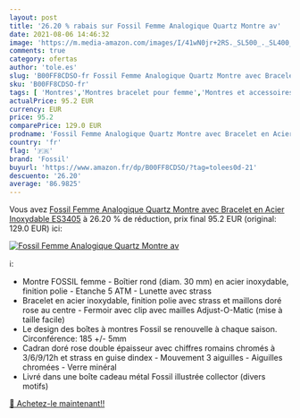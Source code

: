 ```yaml
---
layout: post
title: '26.20 % rabais sur Fossil Femme Analogique Quartz Montre av'
date: 2021-08-06 14:46:32
image: 'https://m.media-amazon.com/images/I/41wN0jr+2RS._SL500_._SL400_.jpg'
comments: true
category: ofertas
author: 'tole.es'
slug: 'B00FF8CDSO-fr Fossil Femme Analogique Quartz Montre avec Bracelet en...'
sku: 'B00FF8CDSO-fr'
tags: [ 'Montres','Montres bracelet pour femme','Montres et accessoires','Montres femme','fossil', ]
actualPrice: 95.2 EUR
currency: EUR
price: 95.2
comparePrice: 129.0 EUR
prodname: 'Fossil Femme Analogique Quartz Montre avec Bracelet en Acier Inoxydable ES3405'
country: 'fr'
flag: '🇫🇷'
brand: 'Fossil'
buyurl: 'https://www.amazon.fr/dp/B00FF8CDSO/?tag=tolees0d-21'
descuento: '26.20'
average: '86.9825'
---
```


Vous avez [Fossil Femme Analogique Quartz Montre avec Bracelet en Acier Inoxydable ES3405](https://www.amazon.fr/dp/B00FF8CDSO/?tag=tolees0d-21)  à  26.20 % de réduction, prix final  95.2 EUR (original: 129.0 EUR) ici:

[![Fossil Femme Analogique Quartz Montre av](https://m.media-amazon.com/images/I/41wN0jr+2RS._SL500_._SL400_.jpg)](https://www.amazon.fr/dp/B00FF8CDSO/?tag=tolees0d-21)

ℹ️:

- Montre FOSSIL femme - Boîtier rond (diam. 30 mm) en acier inoxydable, finition polie - Etanche 5 ATM - Lunette avec strass
- Bracelet en acier inoxydable, finition polie avec strass et maillons doré rose au centre - Fermoir avec clip avec mailles Adjust-O-Matic (mise à taille facile)
- Le design des boîtes à montres Fossil se renouvelle à chaque saison. Circonférence: 185 +/- 5mm
- Cadran doré rose double épaisseur avec chiffres romains chromés à 3/6/9/12h et strass en guise dindex - Mouvement 3 aiguilles - Aiguilles chromées - Verre minéral
- Livré dans une boîte cadeau métal Fossil illustrée collector (divers motifs)

[🛒 Achetez-le maintenant!!](https://www.amazon.fr/dp/B00FF8CDSO/?tag=tolees0d-21)
